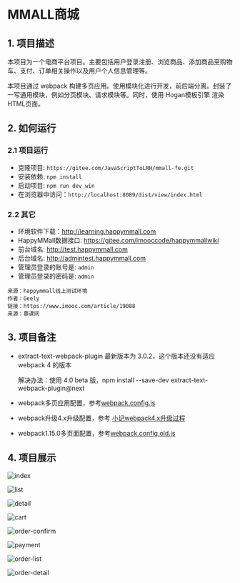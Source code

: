 # MMALL商城

## 1. 项目描述

本项目为一个电商平台项目。主要包括用户登录注册、浏览商品、添加商品至购物车、支付、订单相关操作以及用户个人信息管理等。

本项目通过 webpack 构建多页应用。使用模块化进行开发，前后端分离。封装了一写通用模块，例如分页模块、请求模块等。同时，使用 Hogan模板引擎 渲染HTML页面。

## 2. 如何运行

### 2.1 项目运行

+ 克隆项目: `https://gitee.com/JavaScriptToLRH/mmall-fe.git`
+ 安装依赖: `npm install`
+ 启动项目: `npm run dev_win`
+ 在浏览器中访问：`http://localhost:8089/dist/view/index.html`

### 2.2 其它

+ 环境软件下载：<http://learning.happymmall.com>
+ HappyMMall数据接口: <https://gitee.com/imooccode/happymmallwiki>
+ 前台域名: <http://test.happymmall.com>
+ 后台域名: <http://admintest.happymmall.com>
+ 管理员登录的账号是: `admin`
+ 管理员登录的密码是: `admin`

``` text
来源：happymmall线上测试环境
作者：Geely
链接：https://www.imooc.com/article/19088
来源：慕课网
```

## 3. 项目备注

+ extract-text-webpack-plugin 最新版本为 3.0.2，这个版本还没有适应 webpack 4 的版本

  解决办法：使用 4.0 beta 版，npm install --save-dev extract-text-webpack-plugin@next

+ webpack多页应用配置，参考[webpack.config.js](./webpack.config.js)
+ webpack升级4.x升级配置，参考 [小记webpack4.x升级过程](http://www.imooc.com/t/198337)
+ webpack1.15.0多页面配置，参考[webpack.config.old.js](./webpack.config.old.js)

## 4. 项目展示

![index](./readme/index.png)

![list](./readme/list.png)

![detail](./readme/detail.png)

![cart](./readme/cart.png)

![order-confirm](./readme/order-confirm.png)

![payment](./readme/payment.png)

![order-list](./readme/order-list.png)

![order-detail](./readme/order-detail.png)
